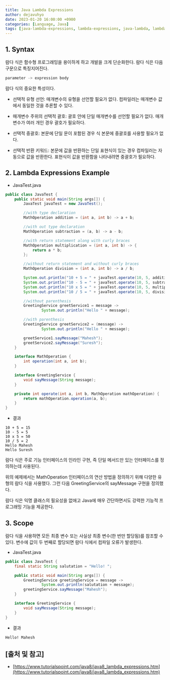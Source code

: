```yaml
---
title: Java Lambda Expressions
author: dejavuhyo
date: 2023-01-20 16:00:00 +0900
categories: [Language, Java]
tags: [java-lambda-expressions, lambda-expressions, java-lambda, lambda, 람다-식, 자바-람다, 자바-람다-식, 람다]
---
```


## 1. Syntax
람다 식은 함수형 프로그래밍을 용이하게 하고 개발을 크게 단순화한다. 람다 식은 다음 구문으로 특징지어진다.

```java
parameter -> expression body
```

람다 식의 중요한 특성이다.

* 선택적 유형 선언: 매개변수의 유형을 선언할 필요가 없다. 컴파일러는 매개변수 값에서 동일한 것을 추론할 수 있다.

* 매개변수 주위의 선택적 괄호: 괄호 안에 단일 매개변수를 선언할 필요가 없다. 매개변수가 여러 개인 경우 괄호가 필요하다.

* 선택적 중괄호: 본문에 단일 문이 포함된 경우 식 본문에 중괄호를 사용할 필요가 없다.

* 선택적 반환 키워드: 본문에 값을 반환하는 단일 표현식이 있는 경우 컴파일러는 자동으로 값을 반환한다. 표현식이 값을 반환함을 나타내려면 중괄호가 필요하다.

## 2. Lambda Expressions Example

* JavaTest.java

```java
public class JavaTest {
    public static void main(String args[]) {
        JavaTest javaTest = new JavaTest();

        //with type declaration
        MathOperation addition = (int a, int b) -> a + b;

        //with out type declaration
        MathOperation subtraction = (a, b) -> a - b;

        //with return statement along with curly braces
        MathOperation multiplication = (int a, int b) -> {
            return a * b;
        };

        //without return statement and without curly braces
        MathOperation division = (int a, int b) -> a / b;

        System.out.println("10 + 5 = " + javaTest.operate(10, 5, addition));
        System.out.println("10 - 5 = " + javaTest.operate(10, 5, subtraction));
        System.out.println("10 x 5 = " + javaTest.operate(10, 5, multiplication));
        System.out.println("10 / 5 = " + javaTest.operate(10, 5, division));

        //without parenthesis
        GreetingService greetService1 = message ->
                System.out.println("Hello " + message);

        //with parenthesis
        GreetingService greetService2 = (message) ->
                System.out.println("Hello " + message);

        greetService1.sayMessage("Mahesh");
        greetService2.sayMessage("Suresh");
    }

    interface MathOperation {
        int operation(int a, int b);
    }

    interface GreetingService {
        void sayMessage(String message);
    }

    private int operate(int a, int b, MathOperation mathOperation) {
        return mathOperation.operation(a, b);
    }
}
```

* 결과

```text
10 + 5 = 15
10 - 5 = 5
10 x 5 = 50
10 / 5 = 2
Hello Mahesh
Hello Suresh
```

람다 식은 주로 기능 인터페이스의 인라인 구현, 즉 단일 메서드만 있는 인터페이스를 정의하는데 사용된다.

위의 예제에서는 MathOperation 인터페이스의 연산 방법을 정의하기 위해 다양한 유형의 람다 식을 사용했다. 그런 다음 GreetingService의 sayMessage 구현을 정의했다.

람다 식은 익명 클래스의 필요성을 없애고 Java에 매우 간단하면서도 강력한 기능적 프로그래밍 기능을 제공한다.

## 3. Scope
람다 식을 사용하면 모든 최종 변수 또는 사실상 최종 변수(한 번만 할당됨)를 참조할 수 있다. 변수에 값이 두 번째로 할당되면 람다 식에서 컴파일 오류가 발생한다.

* JavaTest.java

```java
public class JavaTest {
    final static String salutation = "Hello! ";

    public static void main(String args[]) {
        GreetingService greetingService = message ->
                System.out.println(salutation + message);
        greetingService.sayMessage("Mahesh");
    }

    interface GreetingService {
        void sayMessage(String message);
    }
}
```

* 결과

```text
Hello! Mahesh
```

## [출처 및 참고]
* [https://www.tutorialspoint.com/java8/java8_lambda_expressions.htm](https://www.tutorialspoint.com/java8/java8_lambda_expressions.htm)
